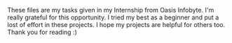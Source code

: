 These files are my tasks given in my Internship from Oasis Infobyte. I'm really grateful for this opportunity. I tried my best as a beginner and put a lost of effort in these projects. I hope my projects are helpful for others too.
Thank you for reading :)

